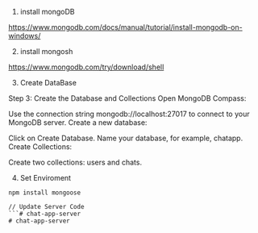 1. install mongoDB

https://www.mongodb.com/docs/manual/tutorial/install-mongodb-on-windows/


2. install mongosh

https://www.mongodb.com/try/download/shell


3. Create DataBase

Step 3: Create the Database and Collections
Open MongoDB Compass:

Use the connection string mongodb://localhost:27017 to connect to your MongoDB server.
Create a new database:

Click on Create Database.
Name your database, for example, chatapp.
Create Collections:

Create two collections: users and chats.


4. Set Enviroment
```
npm install mongoose
```
```
// Update Server Code
```# chat-app-server
#   c h a t - a p p - s e r v e r  
 